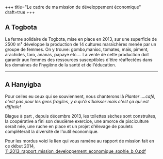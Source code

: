 +++
title="Le cadre de ma mission de développement économique"
draft=true
+++
## A Togbota  ##

La ferme solidaire de Togbota, mise en place en 2013, sur une superficie de 2500 m² développe la production de 14 cultures maraîchères menée par un groupe de femmes.
On y trouve: gombo,manioc, tomates, maïs, piment, arachides, taro, ananas, papaye etc....
La vente de cette production doit garantir aux femmes des ressources susceptibles d'être réaffectées dans les domaines de l'hygiène de la santé et de l'éducation.




----------
## A Hanyigba ##

Pour celles eu ceux qui se souviennent, nous chanterons là *Planter ....café, c'est pas pour les gens fragiles, y a qu'à s'baisser mais c'est ça qui est difficile!*

Blague à part , depuis décembre 2013, les toilettes sèches sont construites, la coopérative a fini son deuxième exercice, une amorce de pisciculture serait née, une ruche en place et un projet d'élevage de poulets complèterait la diversité de l'outil économique.

Pour les mordus voici le lien qui vous ramène au rapport de mission fait en ce début 2014,
[11.2013_rapport_mission_developpement_economique_sophie_b_0.pdf](http://www.urgenceafrique.org/sites/default/files/temoignages-rapports-files/11.2013_rapport_mission_developpement_economique_sophie_b_0.pdf)
